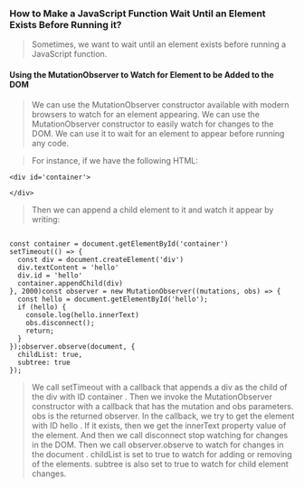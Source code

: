 
### How to Make a JavaScript Function Wait Until an Element Exists Before Running it? ###

> Sometimes, we want to wait until an element exists before running a JavaScript function.
#### Using the MutationObserver to Watch for Element to be Added to the DOM ####
> We can use the MutationObserver constructor available with modern browsers to watch for an element appearing. We can use the MutationObserver constructor to easily watch for changes to the DOM. We can use it to wait for an element to appear before running any code.


> For instance, if we have the following HTML:

```
<div id='container'>

</div>
```

> Then we can append a child element to it and watch it appear by writing:

```

const container = document.getElementById('container')
setTimeout(() => {
  const div = document.createElement('div')
  div.textContent = 'hello'
  div.id = 'hello'
  container.appendChild(div)
}, 2000)const observer = new MutationObserver((mutations, obs) => {
  const hello = document.getElementById('hello');
  if (hello) {
    console.log(hello.innerText)
    obs.disconnect();
    return;
  }
});observer.observe(document, {
  childList: true,
  subtree: true
});

```

> We call setTimeout with a callback that appends a div as the child of the div with ID container . 
> Then we invoke the MutationObserver constructor with a callback that has the mutation and obs parameters.
> obs is the returned observer.
> In the callback, we try to get the element with ID hello .
> If it exists, then we get the innerText property value of the element.
> And then we call disconnect stop watching for changes in the DOM.
> Then we call observer.observe to watch for changes in the document .
> childList is set to true to watch for adding or removing of the elements.
> subtree is also set to true to watch for child element changes.
